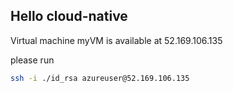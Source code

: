 ## Hello cloud-native
Virtual machine myVM is available at 52.169.106.135

please run
```bash
ssh -i ./id_rsa azureuser@52.169.106.135
```